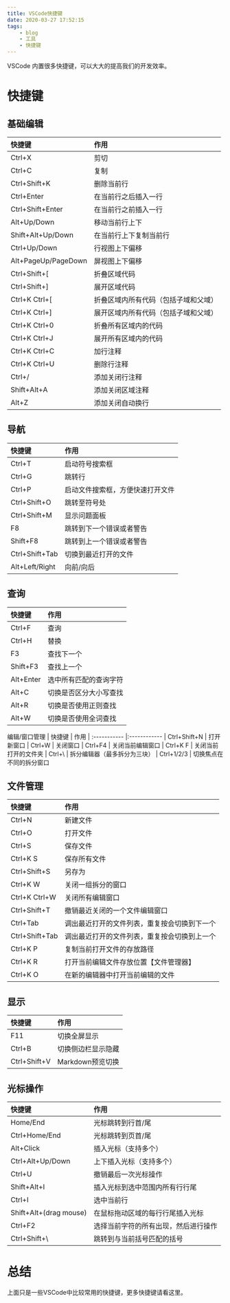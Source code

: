 ```yaml
---
title: VSCode快捷键
date: 2020-03-27 17:52:15
tags:
	- blog
	- 工具
	- 快捷键
---
```




VSCode 内置很多快捷键，可以大大的提高我们的开发效率。

# 快捷键 

## 基础编辑 

| 快捷键        | 作用
| :----------- |:------------
| Ctrl+X     | 剪切 |
| Ctrl+C | 复制
| Ctrl+Shift+K | 删除当前行
| Ctrl+Enter | 在当前行之后插入一行
| Ctrl+Shift+Enter | 在当前行之前插入一行
| Alt+Up/Down | 移动当前行上下
| Shift+Alt+Up/Down | 在当前行上下复制当前行
| Ctrl+Up/Down | 行视图上下偏移
| Alt+PageUp/PageDown|屏视图上下偏移
| Ctrl+Shift+[ | 折叠区域代码
| Ctrl+Shift+] | 展开区域代码
| Ctrl+K Ctrl+[ | 折叠区域内所有代码（包括子域和父域）
| Ctrl+K Ctrl+] | 展开区域内所有代码（包括子域和父域）
| Ctrl+K Ctrl+0 | 折叠所有区域内的代码
| Ctrl+K Ctrl+J | 展开所有区域内的代码
| Ctrl+K Ctrl+C | 加行注释
| Ctrl+K Ctrl+U | 删除行注释
| Ctrl+/ | 添加关闭行注释
| Shift+Alt+A | 添加关闭区域注释
| Alt+Z | 添加关闭自动换行



## 导航  

| 快捷键 | 作用
| :----------- |:------------
| Ctrl+T | 启动符号搜索框
| Ctrl+G | 跳转行
| Ctrl+P | 启动文件搜索框，方便快速打开文件
| Ctrl+Shift+O | 跳转至符号处
| Ctrl+Shift+M | 显示问题面板
| F8 | 跳转到下一个错误或者警告
| Shift+F8 | 跳转到上一个错误或者警告
| Ctrl+Shift+Tab | 切换到最近打开的文件
| Alt+Left/Right | 向前/向后


## 查询 

| 快捷键 | 作用 |
| :----------- |:------------
| Ctrl+F | 查询
| Ctrl+H | 替换
| F3 | 查找下一个
| Shift+F3 | 查找上一个
| Alt+Enter | 选中所有匹配的查询字符
| Alt+C | 切换是否区分大小写查找
| Alt+R | 切换是否使用正则查找
| Alt+W | 切换是否使用全词查找


编辑/窗口管理
| 快捷键 | 作用
| :----------- |:------------
| Ctrl+Shift+N | 打开新窗口
| Ctrl+W | 关闭窗口
| Ctrl+F4 | 关闭当前编辑窗口
| Ctrl+K F | 关闭当前打开的文件夹
| Ctrl+\ | 拆分编辑器（最多拆分为三块）
| Ctrl+1/2/3 | 切换焦点在不同的拆分窗口


## 文件管理

| 快捷键 | 作用
| :----------- |:------------
| Ctrl+N | 新建文件
| Ctrl+O | 打开文件
| Ctrl+S | 保存文件
| Ctrl+K S | 保存所有文件
| Ctrl+Shift+S | 另存为
| Ctrl+K W | 关闭一组拆分的窗口
| Ctrl+K Ctrl+W | 关闭所有编辑窗口
| Ctrl+Shift+T | 撤销最近关闭的一个文件编辑窗口
| Ctrl+Tab | 调出最近打开的文件列表，重复按会切换到下一个
| Ctrl+Shift+Tab | 调出最近打开的文件列表，重复按会切换到上一个
| Ctrl+K P | 复制当前打开文件的存放路径
| Ctrl+K R | 打开当前编辑文件存放位置【文件管理器】
| Ctrl+K O | 在新的编辑器中打开当前编辑的文件

## 显示
| 快捷键 | 作用
| :----------- |:------------
| F11 | 切换全屏显示
| Ctrl+B | 切换侧边栏显示隐藏
| Ctrl+Shift+V | Markdown预览切换


## 光标操作
| 快捷键 | 作用
| :----------- |:------------
| Home/End | 光标跳转到行首/尾
| Ctrl+Home/End | 光标跳转到页首/尾
| Alt+Click | 插入光标（支持多个）
| Ctrl+Alt+Up/Down | 上下插入光标（支持多个）
| Ctrl+U | 撤销最后一次光标操作
| Shift+Alt+I | 插入光标到选中范围内所有行行尾
| Ctrl+I | 选中当前行
| Shift+Alt+(drag mouse) | 在鼠标拖动区域的每行行尾插入光标
| Ctrl+F2 | 选择当前字符的所有出现，然后进行操作
| Ctrl+Shift+\ | 跳转到与当前括号匹配的括号


# 总结  

上面只是一些VSCode中比较常用的快捷键，更多快捷键请看这里。